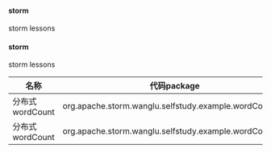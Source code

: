 #### storm
storm lessons

#### storm
storm lessons

|       名称 | 代码package          |blog|
| ------------- | :-----: |-----:|
|      分布式wordCount| org.apache.storm.wanglu.selfstudy.example.wordCount.v1 |http://blog.csdn.net/hongkangwl/article/details/71056362|
|      分布式wordCount| org.apache.storm.wanglu.selfstudy.example.wordCount.v2 |http://blog.csdn.net/hongkangwl/article/details/71103019|
